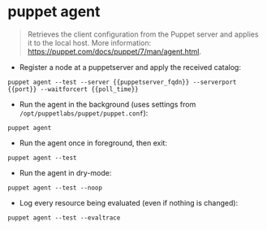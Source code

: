 # puppet agent

> Retrieves the client configuration from the Puppet server and applies it to the local host.
> More information: <https://puppet.com/docs/puppet/7/man/agent.html>.

- Register a node at a puppetserver and apply the received catalog:

`puppet agent --test --server {{puppetserver_fqdn}} --serverport {{port}} --waitforcert {{poll_time}}`

- Run the agent in the background (uses settings from `/opt/puppetlabs/puppet/puppet.conf`):

`puppet agent`

- Run the agent once in foreground, then exit:

`puppet agent --test`

- Run the agent in dry-mode:

`puppet agent --test --noop`

- Log every resource being evaluated (even if nothing is changed):

`puppet agent --test --evaltrace`

